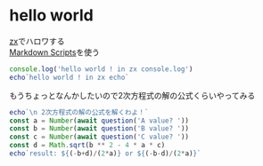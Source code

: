 # hello world

[zx](https://github.com/google/zx)でハロワする  
[Markdown Scripts](https://github.com/google/zx/blob/main/docs/markdown.md)を使う

```js
console.log('hello world ! in zx console.log')
echo`hello world ! in zx echo`
```

もうちょっとなんかしたいので2次方程式の解の公式くらいやってみる

```js
echo`\n 2次方程式の解の公式を解くわよ！`
const a = Number(await question('A value? '))
const b = Number(await question('B value? '))
const c = Number(await question('C value? '))
const d = Math.sqrt(b ** 2 - 4 * a * c)
echo`result: ${(-b+d)/(2*a)} or ${(-b-d)/(2*a)}`
```
